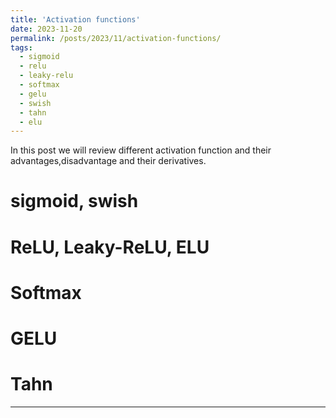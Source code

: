 ```yaml
---
title: 'Activation functions'
date: 2023-11-20
permalink: /posts/2023/11/activation-functions/
tags:
  - sigmoid
  - relu
  - leaky-relu
  - softmax
  - gelu
  - swish
  - tahn
  - elu
---
```


In this post we will review different activation function and their advantages,disadvantage and their derivatives.

sigmoid, swish
======

ReLU, Leaky-ReLU, ELU
======

Softmax
======

GELU
======

Tahn
======
------
